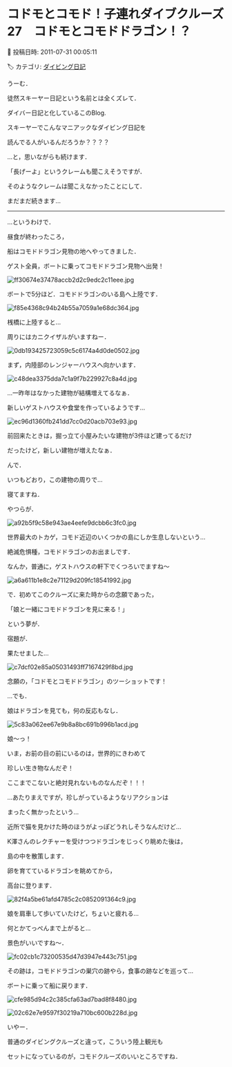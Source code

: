 # コドモとコモド！子連れダイブクルーズ27　コドモとコモドドラゴン！？

📅 投稿日時: 2011-07-31 00:05:11

🏷️ カテゴリ: [ダイビング日記](ce3a7a8d424d112fce83ee85c81a0e344.md)

うーむ．


徒然スキーヤー日記という名前とは全くズレて．


ダイバー日記と化しているこのBlog.


スキーヤーでこんなマニアックなダイビング日記を


読んでる人がいるんだろうか？？？？





…と，思いながらも続けます．


「長げーよ」というクレームも聞こえそうですが．


そのようなクレームは聞こえなかったことにして．


まだまだ続きます…


----





…というわけで．


昼食が終わったころ，


船はコモドドラゴン見物の地へやってきました．





ゲスト全員，ボートに乗ってコモドドラゴン見物へ出発！




![ff30674e37478accb2d2c9edc2c11eee.jpg](images/ff30674e37478accb2d2c9edc2c11eee.jpg)







ボートで5分ほど．コモドドラゴンのいる島へ上陸です．




![f85e4368c94b24b55a7059a1e68dc364.jpg](images/f85e4368c94b24b55a7059a1e68dc364.jpg)







桟橋に上陸すると…


周りにはカニクイザルがいますねー．




![0db193425723059c5c6174a4d0de0502.jpg](images/0db193425723059c5c6174a4d0de0502.jpg)







まず，内陸部のレンジャーハウスへ向かいます．




![c48dea3375dda7c1a9f7b229927c8a4d.jpg](images/c48dea3375dda7c1a9f7b229927c8a4d.jpg)







…一昨年はなかった建物が結構増えてるなぁ．


新しいゲストハウスや食堂を作っているようです…




![ec96d1360fb241dd7cc0d20acb703e93.jpg](images/ec96d1360fb241dd7cc0d20acb703e93.jpg)




前回来たときは，掘っ立て小屋みたいな建物が3件ほど建ってるだけ


だったけど，新しい建物が増えたなぁ．





んで．


いつもどおり，この建物の周りで…


寝てますね．


やつらが．




![a92b5f9c58e943ae4eefe9dcbb6c3fc0.jpg](images/a92b5f9c58e943ae4eefe9dcbb6c3fc0.jpg)




世界最大のトカゲ，コモド近辺のいくつかの島にしか生息しないという…


絶滅危惧種，コモドドラゴンのお出ましです．





なんか，普通に，ゲストハウスの軒下でくつろいでますね～




![a6a611b1e8c2e71129d209fc18541992.jpg](images/a6a611b1e8c2e71129d209fc18541992.jpg)







で．初めてこのクルーズに来た時からの念願であった，


「娘と一緒にコモドドラゴンを見に来る！」


という夢が．


宿題が．


果たせました…




![c7dcf02e85a05031493ff7167429f8bd.jpg](images/c7dcf02e85a05031493ff7167429f8bd.jpg)




念願の，「コドモとコモドドラゴン」のツーショットです！





…でも．


娘はドラゴンを見ても，何の反応もなし．




![5c83a062ee67e9b8a8bc691b996b1acd.jpg](images/5c83a062ee67e9b8a8bc691b996b1acd.jpg)




娘～っ！


いま，お前の目の前にいるのは，世界的にきわめて


珍しい生き物なんだぞ！


ここまでこないと絶対見れないものなんだぞ！！！





…あたりまえですが，珍しがっているようなリアクションは


まったく無かったという…


近所で猫を見かけた時のほうがよっぽどうれしそうなんだけど…





K澤さんのレクチャーを受けつつドラゴンをじっくり眺めた後は，


島の中を散策します．





卵を育てているドラゴンを眺めてから，


高台に登ります．




![82f4a5be61afd4785c2c0852091364c9.jpg](images/82f4a5be61afd4785c2c0852091364c9.jpg)




娘を肩車して歩いていたけど，ちょいと疲れる…





何とかてっぺんまで上がると…


景色がいいですね～．




![fc02cb1c73200535d47d3947e443c751.jpg](images/fc02cb1c73200535d47d3947e443c751.jpg)







その跡は，コモドドラゴンの巣穴の跡やら，食事の跡などを巡って…


ボートに乗って船に戻ります．




![cfe985d94c2c385cfa63ad7bad8f8480.jpg](images/cfe985d94c2c385cfa63ad7bad8f8480.jpg)









![02c62e7e9597f30219a710bc600b228d.jpg](images/02c62e7e9597f30219a710bc600b228d.jpg)







いやー．


普通のダイビングクルーズと違って，こういう陸上観光も


セットになっているのが，コモドクルーズのいいところですね．
